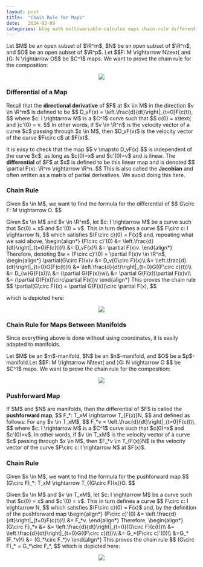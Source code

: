 ```yaml
---
layout: post
title:  "Chain Rule for Maps"
date:   2024-03-09
categories: blog math multivariable-calculus maps chain-rule differential
---
```

$\newcommand\R{\mathbb{R}}\newcommand\C{\mathbb{C}}\newcommand\Z{\mathbb{Z}}$


<p>
Let $M$ be an open subset of $\R^m$, $N$ be an open subset of $\R^n$, and $O$ be an open subset of $\R^p$. Let
$$F: M \rightarrow N\text{ and }G: N \rightarrow O$$
be $C^1$ maps. We want to prove the chain rule for the composition:
</p>

<p align="center">
  <img src="/blog/assets/images/composition.png"/>
</p>

### Differential of a Map ###

<p>
Recall that the <b>directional derivative</b> of $F$ at $x \in M$ in the direction $v \in \R^m$ is defined to be
$$ D_vF(x) = \left.\frac{d}{dt}\right|_{t=0}F(c(t)), $$
where $c: I \rightarrow M$ is a $C^1$ curve such that
$$ c(0) = x\text{ and }c'(0) = v. $$
In other words, if $v \in \R^n$ is the velocity vector of a curve $c$ passing through $x \in M$, then $D_vF(x)$ is the velocity vector of the curve $F\circ c$ at $F(x)$.
</p>

<p>It is easy to check that the map
$$ v \mapsto D_vF(x) $$
is independent of the curve $c$, as long as $c(0)=x$ and $c'(0)=v$ and is linear. The <b>differential</b> of $F$ at $x$ is defined to be this linear map and is denoted
$$ \partial F(x): \R^m \rightarrow \R^n. $$
This is also called the <b>Jacobian</b> and often written as a matrix of partial derivatives. We avoid doing this here.
</p>

### Chain Rule

<p>
Given $x \in M$, we want to find the formula for the differential of
$$ G\circ F: M \rightarrow O. $$
</p>

<p>
Given $x \in M$ and $v \in \R^m$, let $c: I \rightarrow M$ be a curve such that $c(0) = x$ and $c'(0) = v$. This in turn defines a curve
$$ F\circ c: I \rightarrow N, $$
which satisfies $(F\circ c)(0) = F(x)$ and, repeating what we said above,
\begin{align*}
(F\circ c)'(0) &= \left.\frac{d}{dt}\right|_{t=0}F(c(t))\\
&= D_vF(x)\\
&= \partial F(x)v.
\end{align*}
Therefore, denoting $w = (F\circ c)'(0) = \partial F(x)v \in \R^n$,
\begin{align*}
\partial(G\circ F)(x)v &= D_v(G\circ F)(x)\\
&= \left.\frac{d}{dt}\right|_{t=0}G(F(c(t))\\
&= \left.\frac{d}{dt}\right|_{t=0}G((F\circ c)(t))\\
&= D_{w}G(F(x))\\
&= (\partial G)(F(x))w\\
&= \partial G(F(x))\partial F(x)v\\
&= (\partial G(F(x))\circ\partial F(x))v
\end{align*}
This proves the chain rule
$$ \partial(G\circ F)(x) = \partial G(F(x))\circ \partial F(x), $$
</p>
which is depicted here:

<p align="center">
  <img src="/blog/assets/images/chain_rule.png"/>
</p>

### Chain Rule for Maps Between Manifolds

<p>
Since everything above is done without using coordinates, it is easily adapted to manifolds.
</p>

<p>
 Let $M$ be an $m$-manifold, $N$ be an $n$-manifold, and $O$ be a $p$-manifold.Let
 $$F: M \rightarrow N\text{ and }G: N \rightarrow O $$
 be $C^1$ maps. We want to prove the chain rule for the composition:
</p>

<p align="center">
  <img src="/blog/assets/images/composition.png"/>
</p>

### Pushforward Map
<p>
If $M$ and $N$ are manifolds, then the differential of $F$ is called the <b>pushforward map</b>,
$$ F_*: T_xM \rightarrow T_{F(x)}N, $$
and defined as follows: For any $v \in T_xM$,
$$
F_*v = \left.\frac{d}{dt}\right|_{t=0}F(c(t)),
$$
where $c: I \rightarrow M$ is a $C^1$ curve such that $c(0)=x$ and $c'(0)=v$.
In other words, if $v \in T_xM$ is the velocity vector of a curve $c$ passing through $x \in M$, then $F_*v \in T_{F(x)}N$ is the velocity vector of the curve $F\circ c: I \rightarrow N$ at $F(x)$.
</p>

### Chain Rule

<p>
Given $x \in M$, we want to find the formula for the pushforward map
$$ (G\circ F)_*: T_xM \rightarrow T_{(G\circ F)(x)}O. $$
</p>

<p>
Given $x \in M$ and $v \in T_xM$, let $c: I \rightarrow M$ be a curve such that $c(0) = x$ and $c'(0) = v$. This in turn defines a curve
$$ F\circ c: I \rightarrow N, $$
which satisfies $(F\circ c)(0) = F(x)$ and, by the definition of the pushforward map
\begin{align*}
(F\circ c)'(0) &= \left.\frac{d}{dt}\right|_{t=0}F(c(t))\\
&= F_*v.
\end{align*}
Therefore, 
\begin{align*}
(G\circ F)_*v &=
&= \left.\frac{d}{dt}\right|_{t=0}(G\circ F)(c(t))\\
&= \left.\frac{d}{dt}\right|_{t=0}G((F\circ c)(t))\\
&= G_*(F\circ c)'(0)\\
&=G_*(F_*v)\\
&= (G_*\circ F_*)v
\end{align*}
This proves the chain rule
$$ (G\circ F)_* = G_*\circ F_*, $$
which is depicted here:
</p>

<p align="center">
  <img src="/blog/assets/images/pushforward.png"/>
</p>

